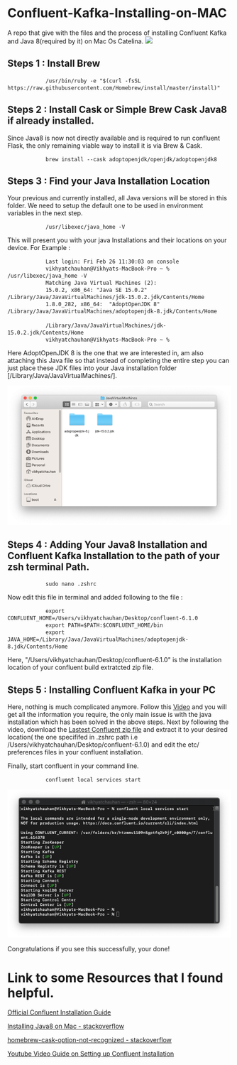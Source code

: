 # Confluent-Kafka-Installing-on-MAC
A repo that give with the files and the process of installing Confluent Kafka and Java 8(required by it) on Mac Os Catelina.
![](pictures/Apache_Kafka_Connect_MQTT_Broker_Mosquitto_Integration.png)

## Steps 1 : Install Brew
                /usr/bin/ruby -e "$(curl -fsSL https://raw.githubusercontent.com/Homebrew/install/master/install)"

## Steps 2 : Install Cask or Simple Brew Cask Java8 if already installed.

   Since Java8 is now not directly available and is required to run confluent Flask, the only remaining viable way to install it is via Brew & Cask.
                
                brew install --cask adoptopenjdk/openjdk/adoptopenjdk8
                
## Steps 3 : Find your Java Installation Location
   
   Your previous and currently installed, all Java versions will be stored in this folder. We need to setup the default one to be used in environment variables in    the next step.
   
                /usr/libexec/java_home -V
               
   This will present you with your java Installations and their locations on your device.  For Example :
   
                Last login: Fri Feb 26 11:30:03 on console
                vikhyatchauhan@Vikhyats-MacBook-Pro ~ % /usr/libexec/java_home -V
                Matching Java Virtual Machines (2):
                15.0.2, x86_64:	"Java SE 15.0.2"	/Library/Java/JavaVirtualMachines/jdk-15.0.2.jdk/Contents/Home
                1.8.0_282, x86_64:	"AdoptOpenJDK 8"	/Library/Java/JavaVirtualMachines/adoptopenjdk-8.jdk/Contents/Home

                /Library/Java/JavaVirtualMachines/jdk-15.0.2.jdk/Contents/Home
                vikhyatchauhan@Vikhyats-MacBook-Pro ~ % 

   Here AdoptOpenJDK 8 is the one that we are interested in, am also attaching this Java file so that instead of completing the entire step you can just place        these JDK files into your Java installation folder [/Library/Java/JavaVirtualMachines/].   
   
   ![Manual Java8 Placement](pictures/Manual_JAVA8_INSIDE_FOLDER.png)

## Steps 4 : Adding Your Java8 Installation and Confluent Kafka Installation to the path of your zsh terminal Path.
                
                sudo nano .zshrc
    
   Now edit this file in terminal and added following to the file :
                
                export CONFLUENT_HOME=/Users/vikhyatchauhan/Desktop/confluent-6.1.0
                export PATH=$PATH:$CONFLUENT_HOME/bin
                export JAVA_HOME=/Library/Java/JavaVirtualMachines/adoptopenjdk-8.jdk/Contents/Home
   
   Here, "/Users/vikhyatchauhan/Desktop/confluent-6.1.0" is the installation location of your confluent build extratcted zip file.

## Steps 5 : Installing Confluent Kafka in your PC 
  
   Here, nothing is much complicated anymore. Follow this [Video](https://www.youtube.com/watch?v=5x5GnBhyTMI) and you will get all the information you require,    the only main issue is with the
   java installation which has been solved in the above steps. 
   Next by following the video, download the [Lastest Confluent zip file](https://www.confluent.io/download/) and extract it to your desired location( the one specififed in .zshrc path i.e   /Users/vikhyatchauhan/Desktop/confluent-6.1.0) and edit the etc/ preferences files in your confluent installation.
  
   Finally, start confluent in your command line.
    
                confluent local services start
   
   ![confluent_started](pictures/confluent_started.png)
   
   Congratulations if you see this successfully, your done! 
   
# Link to some Resources that I found helpful.

  [Official Confluent Installation Guide](https://docs.confluent.io/5.4.2/cli/installing.html)
  
  [Installing Java8 on Mac - stackoverflow](https://stackoverflow.com/questions/24342886/how-to-install-java-8-on-mac)
  
  [homebrew-cask-option-not-recognized - stackoverflow](https://stackoverflow.com/questions/30413621/homebrew-cask-option-not-recognized)
  
  [Youtube Video Guide on Setting up Confluent Installation](https://www.youtube.com/watch?v=5x5GnBhyTMI)

